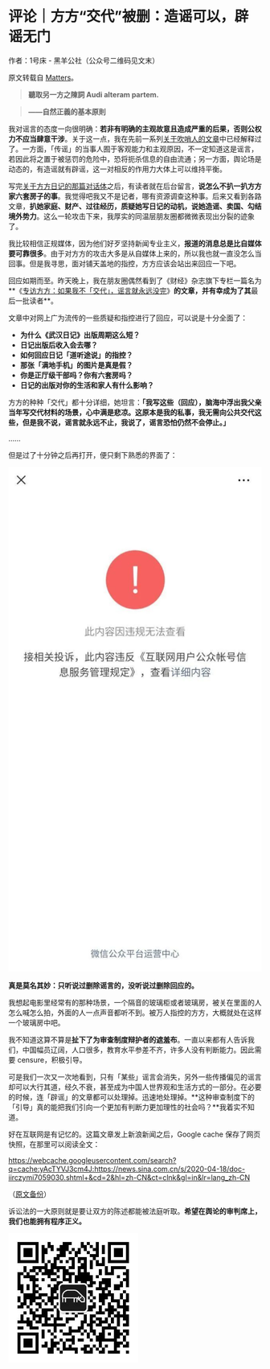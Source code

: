 # 评论｜方方“交代”被删：造谣可以，辟谣无门

作者：1号床 - 黑羊公社（公众号二维码见文末）

原文转载自 [Matters](https://matters.news/@sgdfjw/%E8%AF%84%E8%AE%BA-%E6%96%B9%E6%96%B9-%E4%BA%A4%E4%BB%A3-%E8%A2%AB%E5%88%A0-%E9%80%A0%E8%B0%A3%E5%8F%AF%E4%BB%A5-%E8%BE%9F%E8%B0%A3%E6%97%A0%E9%97%A8-bafyreiau7t3ujsb4rt3zf3nv2agjsntpdd4xrzaobxwrt5kmolrmkzrxum)。

> **聽取另一方之陳詞 Audi alteram partem.**

> **——自然正義的基本原則**

我对谣言的态度一向很明确：**若非有明确的主观故意且造成严重的后果，否则公权力不应当肆意干涉**。关于这一点，我在先前一系列[关于吹哨人的文章](http://mp.weixin.qq.com/s?__biz=MzU2NTg3ODk5Mg==&mid=2247483824&idx=1&sn=1ab86b658eaa422d1c3b3d5512ea0122&chksm=fcb4480fcbc3c11958048d7121f7a51b328b20a606937e6f0b75c2f026cc9785443e1b7d3581&scene=21#wechat_redirect)中已经解释过了。一方面，「传谣」的当事人囿于客观能力和主观原因，不一定知道这是谣言，若因此将之置于被惩罚的危险中，恐将扼杀信息的自由流通；另一方面，舆论场是动态的，有造谣就有辟谣，这一对相反的作用力大体上可以维持平衡。

写完[关于方方日记的那篇对话体](http://mp.weixin.qq.com/s?__biz=MzU2NTg3ODk5Mg==&mid=2247483899&idx=1&sn=9d5ac92db2033beaaadb53df18633bdc&chksm=fcb44844cbc3c152ea8f65818acae2358eb14b3d176408a4e0ae327b4dec4ad37402f9453355&scene=21#wechat_redirect)之后，有读者就在后台留言，**说怎么不扒一扒方方家六套房子的事**。我觉得吧我又不是记者，哪有资源调查这种事。后来又看到各路文章，**扒她家庭、财产、过往经历，质疑她写日记的动机，说她造谣、卖国、勾结境外势力**。这么一轮攻击下来，我厚实的同温层朋友圈都微微表现出分裂的迹象了。

我比较相信正规媒体，因为他们好歹坚持新闻专业主义，**报道的消息总是比自媒体要可靠很多**。由于对方方的攻击大多是从自媒体上来的，所以我也就一直没怎么当回事。但是我寻思，面对铺天盖地的指控，方方应该会站出来回应一下吧。

回应如期而至。昨天晚上，我在朋友圈偶然看到了《财经》杂志旗下专栏一篇名为**《[专访方方：如果我不「交代」，谣言就永远没完](./fangfang.md)》**的文章，并有幸成为了其**最后一批读者**。

文章中对网上广为流传的一些质疑和指控进行了回应，可以说是十分全面了：

- **为什么《武汉日记》出版周期这么短？**
- **日记出版后收入会去哪？**
- **如何回应日记「道听途说」的指控？**
- **那张「满地手机」的图片是真是假？**
- **你是正厅级干部吗？你有六套房吗？**
- **日记的出版对你的生活和家人有什么影响？**

方方的种种「交代」都十分详细，她坦言：**「我写这些（回应），脑海中浮出我父亲当年写交代材料的场景，心中满是悲凉。**这原本是我的私事，我无需向公共交代这些，但是我不说，谣言就永远不止，我说了，谣言恐怕仍然不会停止。**」**

…...

但是过了十分钟之后再打开，便只剩下熟悉的界面了：

![wechat block](wechat-404.jpeg)

**真是莫名其妙：只听说过删除谣言的，没听说过删除回应的。**

我想起电影里经常有的那种场景，一个隔音的玻璃柜或者玻璃房，被关在里面的人怎么喊怎么拍，外面的人一点声音都听不到。被万人指控的方方，大概就处在这样一个玻璃房中吧。

我不知道这算不算是**扯下了为审查制度辩护者的遮羞布**。一直以来都有人告诉我们，中国幅员辽阔，人口很多，教育水平参差不齐，许多人没有判断能力。因此需要 censure，积极引导。

可是我们一次又一次地看到，只有「某些」谣言会消失，另外一些传播偏见的谣言却可以大行其道，经久不衰，甚至成为中国人世界观和生活方式的一部分。在必要的时候，连「辟谣」的文章都可以处理掉。迅速地处理掉。**这种审查制度下的「引导」真的能把我们引向一个更加有判断力更加理性的社会吗？**我着实不知道。

好在互联网是有记忆的。这篇文章发上新浪新闻之后，Google cache 保存了网页快照，在那里可以阅读全文：

https://webcache.googleusercontent.com/search?q=cache:yAcTYVJ3cm4J:https://news.sina.com.cn/s/2020-04-18/doc-iirczymi7059030.shtml+&cd=2&hl=zh-CN&ct=clnk&gl=in&lr=lang_zh-CN

（[原文备份](./fangfang.md)）

诉讼法的一大原则就是要让双方的陈述都能被法庭听取。**希望在舆论的审判席上，我们也能拥有程序正义。**

![qrcode](qrcode.png)

